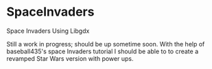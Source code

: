 # SpaceInvaders
Space Invaders Using Libgdx

Still a work in progress; should be up sometime soon. With the help of baseball435's space Invaders tutorial I should be able to 
to create a revamped Star Wars version with power ups. 
